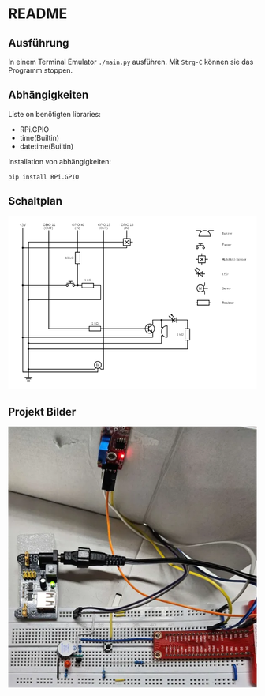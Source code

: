 # README

## Ausführung

In einem Terminal Emulator `./main.py` ausführen. Mit `Strg-C` können sie das Programm stoppen.

## Abhängigkeiten 

Liste on benötigten libraries:

* RPi.GPIO 
* time(Builtin)
* datetime(Builtin)

Installation von abhängigkeiten:

```
pip install RPi.GPIO
```

## Schaltplan

![Schaltplan](Schaltplan.png)

## Projekt Bilder

![Bild](Bild.png)
